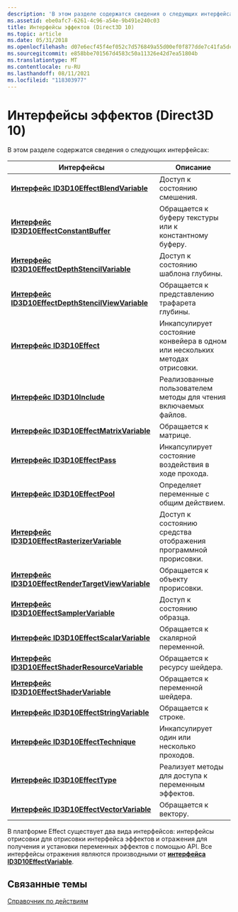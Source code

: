 ```yaml
---
description: 'В этом разделе содержатся сведения о следующих интерфейсах:'
ms.assetid: ebe0afc7-6261-4c96-a54e-9b491e240c03
title: Интерфейсы эффектов (Direct3D 10)
ms.topic: article
ms.date: 05/31/2018
ms.openlocfilehash: d07e6ecf45f4ef052c7d576849a55d00ef0f877dde7c41fa5dc80b7592761325
ms.sourcegitcommit: e858bbe701567d4583c50a11326e42d7ea51804b
ms.translationtype: MT
ms.contentlocale: ru-RU
ms.lasthandoff: 08/11/2021
ms.locfileid: "118303977"
---
```

# <a name="effect-interfaces-direct3d-10"></a>Интерфейсы эффектов (Direct3D 10)

В этом разделе содержатся сведения о следующих интерфейсах:



| Интерфейсы                                                                                     | Описание                                                      |
|------------------------------------------------------------------------------------------------|------------------------------------------------------------------|
| [**Интерфейс ID3D10EffectBlendVariable**](/windows/desktop/api/D3D10Effect/nn-d3d10effect-id3d10effectblendvariable)                       | Доступ к состоянию смешения.                                            |
| [**Интерфейс ID3D10EffectConstantBuffer**](/windows/desktop/api/D3D10Effect/nn-d3d10effect-id3d10effectconstantbuffer)                     | Обращается к буферу текстуры или к константному буферу.                  |
| [**Интерфейс ID3D10EffectDepthStencilVariable**](/windows/desktop/api/D3D10Effect/nn-d3d10effect-id3d10effectdepthstencilvariable)         | Доступ к состоянию шаблона глубины.                                    |
| [**Интерфейс ID3D10EffectDepthStencilViewVariable**](/windows/desktop/api/D3D10Effect/nn-d3d10effect-id3d10effectdepthstencilviewvariable) | Обращается к представлению трафарета глубины.                                   |
| [**Интерфейс ID3D10Effect**](/windows/desktop/api/D3D10Effect/nn-d3d10effect-id3d10effect)                                                 | Инкапсулирует состояние конвейера в одном или нескольких методах отрисовки. |
| [**Интерфейс ID3D10Include**](/previous-versions/windows/desktop/legacy/bb173775(v=vs.85))                                               | Реализованные пользователем методы для чтения включаемых файлов.              |
| [**Интерфейс ID3D10EffectMatrixVariable**](/windows/desktop/api/D3D10Effect/nn-d3d10effect-id3d10effectmatrixvariable)                     | Обращается к матрице.                                               |
| [**Интерфейс ID3D10EffectPass**](/windows/desktop/api/D3D10Effect/nn-d3d10effect-id3d10effectpass)                                         | Инкапсулирует состояние воздействия в ходе прохода.                             |
| [**Интерфейс ID3D10EffectPool**](/windows/desktop/api/D3D10Effect/nn-d3d10effect-id3d10effectpool)                                         | Определяет переменные с общим действием.                              |
| [**Интерфейс ID3D10EffectRasterizerVariable**](/windows/desktop/api/D3D10Effect/nn-d3d10effect-id3d10effectrasterizervariable)             | Доступ к состоянию средства отображения программной прорисовки.                                       |
| [**Интерфейс ID3D10EffectRenderTargetViewVariable**](/windows/desktop/api/D3D10Effect/nn-d3d10effect-id3d10effectrendertargetviewvariable) | Обращается к объекту прорисовки.                                        |
| [**Интерфейс ID3D10EffectSamplerVariable**](/windows/desktop/api/D3D10Effect/nn-d3d10effect-id3d10effectsamplervariable)                   | Доступ к состоянию образца.                                          |
| [**Интерфейс ID3D10EffectScalarVariable**](/windows/desktop/api/D3D10Effect/nn-d3d10effect-id3d10effectscalarvariable)                     | Обращается к скалярной переменной.                                      |
| [**Интерфейс ID3D10EffectShaderResourceVariable**](/windows/desktop/api/D3D10Effect/nn-d3d10effect-id3d10effectshaderresourcevariable)     | Обращается к ресурсу шейдера.                                      |
| [**Интерфейс ID3D10EffectShaderVariable**](/windows/desktop/api/D3D10Effect/nn-d3d10effect-id3d10effectshadervariable)                     | Обращается к переменной шейдера.                                      |
| [**Интерфейс ID3D10EffectStringVariable**](/windows/desktop/api/D3D10Effect/nn-d3d10effect-id3d10effectstringvariable)                     | Обращается к строке.                                               |
| [**Интерфейс ID3D10EffectTechnique**](/windows/desktop/api/D3D10Effect/nn-d3d10effect-id3d10effecttechnique)                               | Инкапсулирует один или несколько проходов.                                 |
| [**Интерфейс ID3D10EffectType**](/windows/desktop/api/D3D10Effect/nn-d3d10effect-id3d10effecttype)                                         | Реализует методы для доступа к переменным эффектов.               |
| [**Интерфейс ID3D10EffectVectorVariable**](/windows/desktop/api/D3D10Effect/nn-d3d10effect-id3d10effectvectorvariable)                     | Обращается к вектору.                                               |



 

В платформе Effect существует два вида интерфейсов: интерфейсы отрисовки для отрисовки интерфейса эффектов и отражения для получения и установки переменных эффектов с помощью API. Все интерфейсы отражения являются производными от [**интерфейса ID3D10EffectVariable**](/windows/desktop/api/D3D10Effect/nn-d3d10effect-id3d10effectvariable).

## <a name="related-topics"></a>Связанные темы

<dl> <dt>

[Справочник по действиям](d3d10-graphics-reference-effect.md)
</dt> </dl>

 

 
